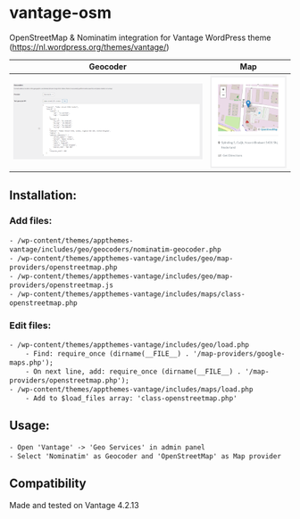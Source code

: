 # vantage-osm

OpenStreetMap & Nominatim integration for Vantage WordPress theme (https://nl.wordpress.org/themes/vantage/)

| Geocoder | Map    |
|----------|--------|
|![preview](./preview-geocoder.png) | ![preview](./preview-map.png) |

## Installation:

### Add files:
	- /wp-content/themes/appthemes-vantage/includes/geo/geocoders/nominatim-geocoder.php
	- /wp-content/themes/appthemes-vantage/includes/geo/map-providers/openstreetmap.php
	- /wp-content/themes/appthemes-vantage/includes/geo/map-providers/openstreetmap.js
	- /wp-content/themes/appthemes-vantage/includes/maps/class-openstreetmap.php
		
### Edit files:
	- /wp-content/themes/appthemes-vantage/includes/geo/load.php
		- Find: require_once (dirname(__FILE__) . '/map-providers/google-maps.php');
		- On next line, add: require_once (dirname(__FILE__) . '/map-providers/openstreetmap.php');
	- /wp-content/themes/appthemes-vantage/includes/maps/load.php
		- Add to $load_files array: 'class-openstreetmap.php'
		
## Usage:
	- Open 'Vantage' -> 'Geo Services' in admin panel
	- Select 'Nominatim' as Geocoder and 'OpenStreetMap' as Map provider

## Compatibility
Made and tested on Vantage 4.2.13